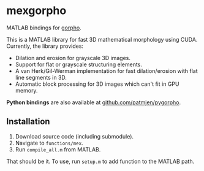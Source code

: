 # mexgorpho

MATLAB bindings for [gorpho](https://github.com/patmjen/gorpho).

This is a MATLAB library for fast 3D mathematical morphology using CUDA. Currently, the library provides:

 * Dilation and erosion for grayscale 3D images.
 * Support for flat or grayscale structuring elements.
 * A van Herk/Gil-Werman implementation for fast dilation/erosion with flat line segments in 3D.
 * Automatic block processing for 3D images which can't fit in GPU memory.

**Python bindings** are also available at [github.com/patmjen/pygorpho](https://github.com/patmjen/pygorpho).

 ## Installation

 1. Download source code (including submodule).
 2. Navigate to `functions/mex`.
 3. Run `compile_all.m` from MATLAB.

That should be it. To use, run `setup.m` to add function to the MATLAB path.
